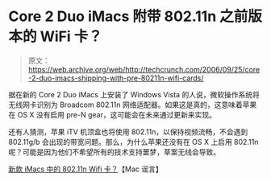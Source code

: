 # Core 2 Duo iMacs 附带 802.11n 之前版本的 WiFi 卡？

> 原文：<https://web.archive.org/web/http://techcrunch.com/2006/09/25/core-2-duo-imacs-shipping-with-pre-80211n-wifi-cards/>

据在新的 Core 2 Duo iMacs 上安装了 Windows Vista 的人说，微软操作系统将无线网卡识别为 Broadcom 802.11n 网络适配器。如果这是真的，这意味着苹果在 OS X 没有启用 pre-N gear，这可能会在未来通过更新来实现。

还有人猜测，苹果 iTV 机顶盒也将使用 802.11n，以保持视频流畅，不会遇到 802.11g/b 会出现的带宽问题。那么，为什么苹果还没有在 OS X 上启用 802.11n 呢？可能是因为他们不希望所有的技术支持噩梦，草案无线会导致。

[新款 iMacs 中的 802.11n Wifi 卡？](https://web.archive.org/web/20170202151844/http://www.macrumors.com/pages/2006/09/20060924194334.shtml)【Mac 谣言】